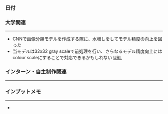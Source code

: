 ### 日付
### 大学関連
* * *
- CNNで画像分類モデルを作成する際に、水増しをしてモデル精度の向上を図った
- 当モデルは32x32 gray scaleで前処理を行い、さらなるモデル精度向上にはcolour scaleにすることで対応できるかもしれない [URL](https://arakan-pgm-ai.hatenablog.com/entry/2017/11/04/080000#%E3%83%A2%E3%83%8E%E3%82%AF%E3%83%AD%E7%94%BB%E5%83%8F%E3%81%A8%E3%82%AB%E3%83%A9%E3%83%BC%E7%94%BB%E5%83%8F)

### インターン・自主制作関連
* * *
### インプットメモ
* * *
- 
